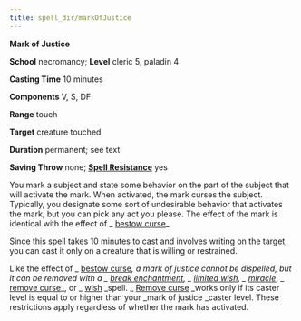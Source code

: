 ```yaml
---
title: spell_dir/markOfJustice
---
```

 **Mark of Justice**

**School** necromancy; **Level** cleric 5, paladin 4

**Casting Time** 10 minutes

**Components** V, S, DF

**Range** touch

**Target** creature touched

**Duration** permanent; see text

**Saving Throw** none; **[Spell Resistance](../glossary#_spell-resistance)** yes

You mark a subject and state some behavior on the part of the subject that will activate the mark. When activated, the mark curses the subject. Typically, you designate some sort of undesirable behavior that activates the mark, but you can pick any act you please. The effect of the mark is identical with the effect of _ [bestow curse](bestowCurse#_bestow-curse)_.

Since this spell takes 10 minutes to cast and involves writing on the target, you can cast it only on a creature that is willing or restrained.

Like the effect of _ [bestow curse](bestowCurse#_bestow-curse)_, a _mark of justice _cannot be dispelled, but it can be removed with a _ [break enchantment](breakEnchantment#_break-enchantment)_, _ [limited wish](limitedWish#_limited-wish)_, _ [miracle](miracle#_miracle)_, _ [remove curse](removeCurse#_remove-curse)_, or _ [wish](wish#_wish) _spell. _ [Remove curse](removeCurse#_remove-curse) _works only if its caster level is equal to or higher than your _mark of justice _caster level. These restrictions apply regardless of whether the mark has activated.

